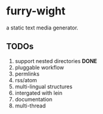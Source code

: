 furry-wight
===========

a static text media generator.

TODOs
-----

1. support nested directories **DONE**
2. pluggable workflow
3. permlinks
4. rss/atom
5. multi-lingual structures
6. intergated with lein
7. documentation
8. multi-thread